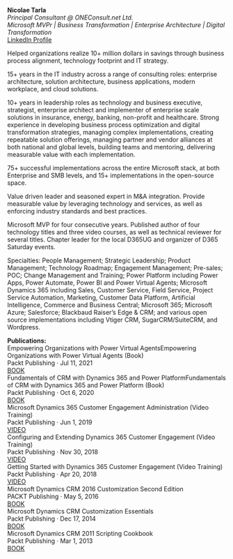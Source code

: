 <b>Nicolae Tarla </b><br/>
<i>Principal Consultant @ ONEConsult.net Ltd. </i><br/>
<i>Microsoft MVPr | Business Transformation | Enterprise Architecture | Digital Transformation </i><br/>
<a href="https://www.linkedin.com/in/nicolaetarla/" target="_new">LinkedIn Profile</a><br/>

Helped organizations realize 10+ million dollars in savings through business process alignment, technology footprint and IT strategy.

15+ years in the IT industry across a range of consulting roles: enterprise architecture, solution architecture, business applications, modern workplace, and cloud solutions. 

10+ years in leadership roles as technology and business executive, strategist, enterprise architect and implementer of enterprise scale solutions in insurance, energy, banking, non-profit and healthcare. Strong experience in developing business process optimization and digital transformation strategies, managing complex implementations, creating repeatable solution offerings, managing partner and vendor alliances at both national and global levels, building teams and mentoring, delivering measurable value with each implementation. 

75+ successful implementations across the entire Microsoft stack, at both Enterprise and SMB levels, and 15+ implementations in the open-source space. 

Value driven leader and seasoned expert in M&A integration. Provide measurable value by leveraging technology and services, as well as enforcing industry standards and best practices. 

Microsoft MVP for four consecutive years. Published author of four technology titles and three video courses, as well as technical reviewer for several titles. Chapter leader for the local D365UG and organizer of D365 Saturday events.

Specialties: People Management; Strategic Leadership; Product Management; Technology Roadmap; Engagement Management; Pre-sales; POC; Change Management and Training; Power Platform including Power Apps, Power Automate, Power BI and Power Virtual Agents; Microsoft Dynamics 365 including Sales, Customer Service, Field Service, Project Service Automation, Marketing, Customer Data Platform, Artificial Intelligence, Commerce and Business Central; Microsoft 365; Microsoft Azure; Salesforce; Blackbaud Raiser’s Edge & CRM; and various open source implementations including Vtiger CRM, SugarCRM/SuiteCRM, and Wordpress. 

<b>Publications:</b><br/>
Empowering Organizations with Power Virtual AgentsEmpowering Organizations with Power Virtual Agents (Book)<br/>
  Packt Publishing · Jul 11, 2021<br/>
  <a href="https://www.amazon.com/Empowering-Organizations-Power-Virtual-Agents-dp-1801074747/dp/1801074747/ref=mt_other?_encoding=UTF8&me=&qid=1626223099">BOOK</a><br/>
Fundamentals of CRM with Dynamics 365 and Power PlatformFundamentals of CRM with Dynamics 365 and Power Platform (Book)<br/>
  Packt Publishing · Oct 6, 2020<br/>
  <a href="https://www.amazon.com/Fundamentals-CRM-Dynamics-Power-Platform-ebook/dp/B08HYWX6VL/ref=pd_rhf_dp_p_img_5_nodl?_encoding=UTF8&psc=1&refRID=Q5RDVSBDVHPTSW63T4XD">BOOK</a><br/>
Microsoft Dynamics 365 Customer Engagement Administration (Video Training)<br/>
  Packt Publishing · Jun 1, 2019<br/>
  <a href="">VIDEO</a><br/>
Configuring and Extending Dynamics 365 Customer Engagement (Video Training)<br/>
  Packt Publishing · Nov 30, 2018<br/>
  <a href="">VIDEO</a><br/>
Getting Started with Dynamics 365 Customer Engagement (Video Training)<br/>
  Packt Publishing · Apr 20, 2018<br/>
  <a href="">VIDEO</a><br/>
Microsoft Dynamics CRM 2016 Customization Second Edition<br/>
  PACKT Publishing · May 5, 2016<br/>
  <a href="https://www.amazon.ca/Microsoft-Dynamics-CRM-2016-Customization/dp/1785881515/ref=sr_1_1?crid=FHT75VT6K92J&keywords=Microsoft+Dynamics+CRM+2016+Customization+Second+Edition&qid=1663686387&sprefix=microsoft+dynamics+crm+2016+customization+second+edition%2Caps%2C78&sr=8-1">BOOK</a><br/>
Microsoft Dynamics CRM Customization Essentials<br/>
  Packt Publishing · Dec 17, 2014<br/>
  <a href="https://www.amazon.ca/Microsoft-Dynamics-CRM-Customization-Essentials/dp/1784397849/ref=sr_1_1?crid=2W725DSXPOOG5&keywords=Microsoft+Dynamics+CRM+Customization+Essentials&qid=1663686546&sprefix=microsoft+dynamics+crm+customization+essentials%2Caps%2C62&sr=8-1">BOOK</a><br/>
Microsoft Dynamics CRM 2011 Scripting Cookbook<br/>
  Packt Publishing · Mar 1, 2013<br/>
  <a href="https://www.amazon.ca/Microsoft-Dynamics-2011-Scripting-Cookbook/dp/1849688826/ref=sr_1_1?crid=2OYXFKZTN922H&keywords=Microsoft+Dynamics+CRM+2011+Scripting+Cookbook&qid=1663686521&sprefix=microsoft+dynamics+crm+2011+scripting+cookbook%2Caps%2C64&sr=8-1">BOOK</a><br/><br/>
